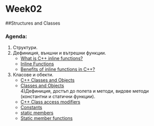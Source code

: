 # Week02

##Structures and Classes

### Agenda:
1) Структури. 
2) Дефиниция, външни и вътрешни функции.
	* <a href="http://www.cplusplus.com/articles/2LywvCM9/">What is C++ inline functions?</a><br/>
	* <a href="https://isocpp.org/wiki/faq/inline-functions/">Inline Functions </a><br/>
	* <a href="http://stackoverflow.com/questions/145838/benefits-of-inline-functions-in-c">Benefits of inline functions in C++?</a><br/>
3) Класове и обекти.
	* <a href="https://www.tutorialspoint.com/cplusplus/cpp_classes_objects.htm">C++ Classes and Objects</a><br/>
	* <a href="https://isocpp.org/wiki/faq/classes-and-objects">Classes and Objects</a><br/>
4)Дефиниция, достъп до полета и методи, видове методи (константни и статични функции).
	* <a href="https://www.tutorialspoint.com/cplusplus/cpp_class_access_modifiers.htm">C++ Class access modifiers</a><br/>
	* <a href="http://www.cplusplus.com/doc/tutorial/constants/">Constants</a><br/>
	* <a href="http://en.cppreference.com/w/cpp/language/static">static members</a><br/>
	* <a href="http://www.learncpp.com/cpp-tutorial/812-static-member-functions/">Static member functions</a><br/>